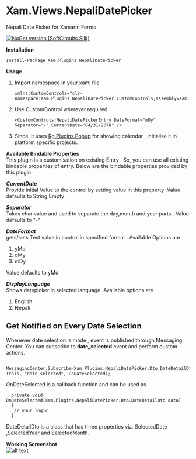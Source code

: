 # Xam.Views.NepaliDatePicker
Nepali Date Picker for Xamarin Forms

[![NuGet version (SoftCircuits.Silk)](https://img.shields.io/nuget/dt/Xam.Plugins.NepaliDatePicker?label=nuget&style=flat-square)](https://www.nuget.org/packages/Xam.Plugins.NepaliDatePicker/)    

**Installation**   

    Install-Package Xam.Plugins.NepaliDatePicker

**Usage**   

1. Import namespace in your xaml file   

       xmlns:CustomControls="clr-namespace:Xam.Plugins.NepaliDatePicker.CustomControls;assembly=Xam.Plugins.NepaliDatePicker"   

2. Use CustomControl wherever required   

       <CustomControls:NepaliDatePickerEntry DateFormat="mDy" Separator="/" CurrentDate="04/31/2078" />   

3. Since, it uses [Rg.Plugins.Popup](https://github.com/rotorgames/Rg.Plugins.Popup/wiki/Getting-started) for showing calendar , initialise it in platform specific projects.

**Available Bindable Properties**   
This plugin is a customisation on existing Entry . So, you can use all existing bindable properties of entry. Below are the bindable properties provided by this plugin

 ***CurrentDate***   
 Provide initial Value to the control by setting value in this property .Value defaults to String.Empty
 
 ***Separator***   
 Takes char value and used to separate the day,month and year parts . Value defaults to "-"
 
 ***DateFormat***   
 gets/sets Text value in control in specified format . Available Options are 
 1. yMd
 2. dMy
 3. mDy   
 
 Value defaults to yMd   
 
 
***DisplayLanguage***   
Shows datepicker in selected language. Available options are       
1. English       
2. Nepali      
 
 ## Get Notified on Every Date Selection ##    
 
 Whenever date selection is made , event is published through Messaging Center. You can subscribe to **date_selected** event and perform custom actions.
 
     MessagingCenter.Subscribe<Xam.Plugins.NepaliDatePicker.Dto.DateDetailDto>(this, "date_selected", OnDateSelected);

 OnDateSelected is a callback function and can be used as 
 
      private void OnDateSelected(Xam.Plugins.NepaliDatePicker.Dto.DateDetailDto data)
      {          
       // your logic 
      }
  DateDetailDto is a class that has three properties viz. SelectedDate ,SelectedYear and SelectedMonth.


**Working Screenshot**  
![alt text][screenshot]

[screenshot]: https://github.com/solo-developer/Xam.Views.NepaliDatePicker/blob/main/GIF-210818_211437.gif "Xamarin Nepali DatePicker"
